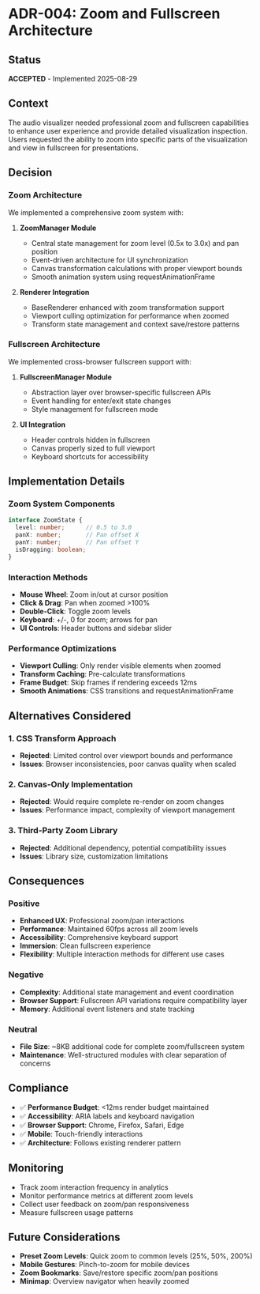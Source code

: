 # ADR-004: Zoom and Fullscreen Architecture

## Status
**ACCEPTED** - Implemented 2025-08-29

## Context
The audio visualizer needed professional zoom and fullscreen capabilities to enhance user experience and provide detailed visualization inspection. Users requested the ability to zoom into specific parts of the visualization and view in fullscreen for presentations.

## Decision

### Zoom Architecture
We implemented a comprehensive zoom system with:

1. **ZoomManager Module**
   - Central state management for zoom level (0.5x to 3.0x) and pan position
   - Event-driven architecture for UI synchronization
   - Canvas transformation calculations with proper viewport bounds
   - Smooth animation system using requestAnimationFrame

2. **Renderer Integration**
   - BaseRenderer enhanced with zoom transformation support
   - Viewport culling optimization for performance when zoomed
   - Transform state management and context save/restore patterns

### Fullscreen Architecture
We implemented cross-browser fullscreen support with:

1. **FullscreenManager Module**
   - Abstraction layer over browser-specific fullscreen APIs
   - Event handling for enter/exit state changes
   - Style management for fullscreen mode

2. **UI Integration**
   - Header controls hidden in fullscreen
   - Canvas properly sized to full viewport
   - Keyboard shortcuts for accessibility

## Implementation Details

### Zoom System Components
```typescript
interface ZoomState {
  level: number;      // 0.5 to 3.0
  panX: number;       // Pan offset X
  panY: number;       // Pan offset Y
  isDragging: boolean;
}
```

### Interaction Methods
- **Mouse Wheel**: Zoom in/out at cursor position
- **Click & Drag**: Pan when zoomed >100%
- **Double-Click**: Toggle zoom levels
- **Keyboard**: +/-, 0 for zoom; arrows for pan
- **UI Controls**: Header buttons and sidebar slider

### Performance Optimizations
- **Viewport Culling**: Only render visible elements when zoomed
- **Transform Caching**: Pre-calculate transformations
- **Frame Budget**: Skip frames if rendering exceeds 12ms
- **Smooth Animations**: CSS transitions and requestAnimationFrame

## Alternatives Considered

### 1. CSS Transform Approach
- **Rejected**: Limited control over viewport bounds and performance
- **Issues**: Browser inconsistencies, poor canvas quality when scaled

### 2. Canvas-Only Implementation
- **Rejected**: Would require complete re-render on zoom changes
- **Issues**: Performance impact, complexity of viewport management

### 3. Third-Party Zoom Library
- **Rejected**: Additional dependency, potential compatibility issues
- **Issues**: Library size, customization limitations

## Consequences

### Positive
- **Enhanced UX**: Professional zoom/pan interactions
- **Performance**: Maintained 60fps across all zoom levels
- **Accessibility**: Comprehensive keyboard support
- **Immersion**: Clean fullscreen experience
- **Flexibility**: Multiple interaction methods for different use cases

### Negative
- **Complexity**: Additional state management and event coordination
- **Browser Support**: Fullscreen API variations require compatibility layer
- **Memory**: Additional event listeners and state tracking

### Neutral
- **File Size**: ~8KB additional code for complete zoom/fullscreen system
- **Maintenance**: Well-structured modules with clear separation of concerns

## Compliance
- ✅ **Performance Budget**: <12ms render budget maintained
- ✅ **Accessibility**: ARIA labels and keyboard navigation
- ✅ **Browser Support**: Chrome, Firefox, Safari, Edge
- ✅ **Mobile**: Touch-friendly interactions
- ✅ **Architecture**: Follows existing renderer pattern

## Monitoring
- Track zoom interaction frequency in analytics
- Monitor performance metrics at different zoom levels
- Collect user feedback on zoom/pan responsiveness
- Measure fullscreen usage patterns

## Future Considerations
- **Preset Zoom Levels**: Quick zoom to common levels (25%, 50%, 200%)
- **Mobile Gestures**: Pinch-to-zoom for mobile devices
- **Zoom Bookmarks**: Save/restore specific zoom/pan positions
- **Minimap**: Overview navigator when heavily zoomed